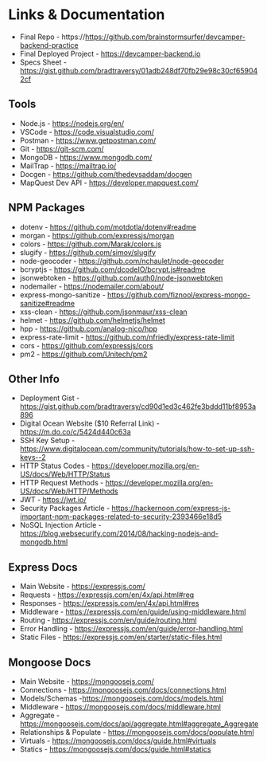 # Links & Documentation

- Final Repo - https://https://github.com/brainstormsurfer/devcamper-backend-practice
- Final Deployed Project - https://devcamper-backend.io
- Specs Sheet - https://gist.github.com/bradtraversy/01adb248df70fb29e98c30cf659042cf

## Tools

- Node.js - https://nodejs.org/en/
- VSCode - https://code.visualstudio.com/
- Postman - https://www.getpostman.com/
- Git - https://git-scm.com/
- MongoDB - https://www.mongodb.com/
- MailTrap - https://mailtrap.io/
- Docgen - https://github.com/thedevsaddam/docgen
- MapQuest Dev API - https://developer.mapquest.com/

## NPM Packages

- dotenv - https://github.com/motdotla/dotenv#readme
- morgan - https://github.com/expressjs/morgan
- colors - https://github.com/Marak/colors.js
- slugify - https://github.com/simov/slugify
- node-geocoder - https://github.com/nchaulet/node-geocoder
- bcryptjs - https://github.com/dcodeIO/bcrypt.js#readme
- jsonwebtoken - https://github.com/auth0/node-jsonwebtoken
- nodemailer - https://nodemailer.com/about/
- express-mongo-sanitize - https://github.com/fiznool/express-mongo-sanitize#readme
- xss-clean - https://github.com/jsonmaur/xss-clean
- helmet - https://github.com/helmetjs/helmet
- hpp - https://github.com/analog-nico/hpp
- express-rate-limit - https://github.com/nfriedly/express-rate-limit
- cors - https://github.com/expressjs/cors
- pm2 - https://github.com/Unitech/pm2

## Other Info

- Deployment Gist - https://gist.github.com/bradtraversy/cd90d1ed3c462fe3bddd11bf8953a896
- Digital Ocean Website ($10 Referral Link) - https://m.do.co/c/5424d440c63a
- SSH Key Setup - https://www.digitalocean.com/community/tutorials/how-to-set-up-ssh-keys--2
- HTTP Status Codes - https://developer.mozilla.org/en-US/docs/Web/HTTP/Status
- HTTP Request Methods - https://developer.mozilla.org/en-US/docs/Web/HTTP/Methods
- JWT - https://jwt.io/
- Security Packages Article - https://hackernoon.com/express-js-important-npm-packages-related-to-security-2393466e18d5
- NoSQL Injection Article - https://blog.websecurify.com/2014/08/hacking-nodejs-and-mongodb.html

## Express Docs

- Main Website - https://expressjs.com/
- Requests - https://expressjs.com/en/4x/api.html#req
- Responses - https://expressjs.com/en/4x/api.html#res
- Middleware - https://expressjs.com/en/guide/using-middleware.html
- Routing - https://expressjs.com/en/guide/routing.html
- Error Handling - https://expressjs.com/en/guide/error-handling.html
- Static Files - https://expressjs.com/en/starter/static-files.html

## Mongoose Docs

- Main Website - https://mongoosejs.com/
- Connections - https://mongoosejs.com/docs/connections.html
- Models/Schemas -https://mongoosejs.com/docs/models.html
- Middleware - https://mongoosejs.com/docs/middleware.html
- Aggregate - https://mongoosejs.com/docs/api/aggregate.html#aggregate_Aggregate
- Relationships & Populate - https://mongoosejs.com/docs/populate.html
- Virtuals - https://mongoosejs.com/docs/guide.html#virtuals
- Statics - https://mongoosejs.com/docs/guide.html#statics

